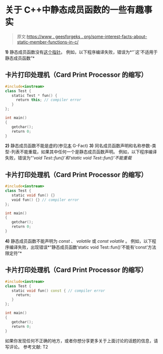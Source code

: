 # 关于 C++中静态成员函数的一些有趣事实

> 原文:[https://www . geesforgeks . org/some-interest-facts-about-static-member-functions-in-c/](https://www.geeksforgeeks.org/some-interesting-facts-about-static-member-functions-in-c/)

**1)** 静态成员函数没有[这个指针](https://www.geeksforgeeks.org/this-pointer-in-c/)。
例如，以下程序编译失败，错误为*“`这'不适用于静态成员函数”*

## 卡片打印处理机（Card Print Processor 的缩写）

```cpp
#include<iostream>
class Test {     
   static Test * fun() {
     return this; // compiler error
   }
};

int main()
{
   getchar();
   return 0;
}
```

**2)** 静态成员函数不能是虚的(参见[本](https://www.geeksforgeeks.org/g-fact-29/) G-Fact)
**3)** 同名成员函数声明和名称参数-类型-列表不能重载，如果其中任何一个是静态成员函数声明。
例如，以下程序编译失败，错误为“*‘void Test::fun()’和‘static void Test::fun()’不能重载*

## 卡片打印处理机（Card Print Processor 的缩写）

```cpp
#include<iostream>
class Test {
   static void fun() {}
   void fun() {} // compiler error
};

int main()
{
   getchar();
   return 0;
}
```

**4)** 静态成员函数不能声明为 *const* 、 *volatile* 或 *const volatile* 。
例如，以下程序编译失败，出现错误*“静态成员函数‘static void Test::fun()’不能有‘const’方法限定符”*

## 卡片打印处理机（Card Print Processor 的缩写）

```cpp
#include<iostream>
class Test {     
   static void fun() const { // compiler error
     return;
   }
};

int main()
{
   getchar();
   return 0;
}
```

如果你发现任何不正确的地方，或者你想分享更多关于上面讨论的话题的信息，请写评论。
参考文献:
T2